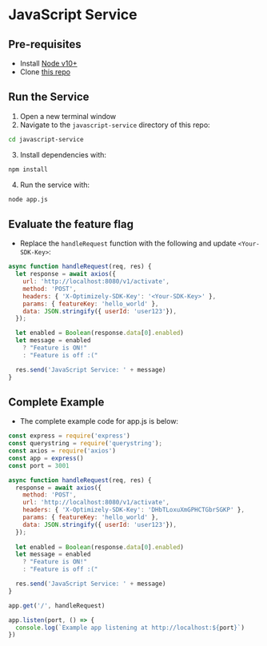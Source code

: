 # JavaScript Service

## Pre-requisites
- Install [Node v10+](https://nodejs.org/en/download/)
- Clone [this repo](https://github.com/asaschachar/oplty-in-microservice-example)

## Run the Service
1. Open a new terminal window
2. Navigate to the `javascript-service` directory of this repo:
```bash
cd javascript-service
```

3. Install dependencies with:
```bash
npm install
```

4. Run the service with:
```bash
node app.js
```

## Evaluate the feature flag
- Replace the `handleRequest` function with the following and update `<Your-SDK-Key>`:

```javascript
async function handleRequest(req, res) {
  let response = await axios({
    url: 'http://localhost:8080/v1/activate',
    method: 'POST',
    headers: { 'X-Optimizely-SDK-Key': '<Your-SDK-Key>' },
    params: { featureKey: 'hello_world' },
    data: JSON.stringify({ userId: 'user123'}),
  });

  let enabled = Boolean(response.data[0].enabled)
  let message = enabled
    ? "Feature is ON!"
    : "Feature is off :("

  res.send('JavaScript Service: ' + message)
}
```

## Complete Example
- The complete example code for app.js is below:
```javascript
const express = require('express')
const querystring = require('querystring');
const axios = require('axios')
const app = express()
const port = 3001

async function handleRequest(req, res) {
  response = await axios({
    method: 'POST',
    url: 'http://localhost:8080/v1/activate',
    headers: { 'X-Optimizely-SDK-Key': 'DHbTLoxuXmGPHCTGbrSGKP' },
    params: { featureKey: 'hello_world' },
    data: JSON.stringify({ userId: 'user123'}),
  });
 
  let enabled = Boolean(response.data[0].enabled)
  let message = enabled
    ? "Feature is ON!"
    : "Feature is off :("

  res.send('JavaScript Service: ' + message)
}

app.get('/', handleRequest)

app.listen(port, () => {
  console.log(`Example app listening at http://localhost:${port}`)
})
```
